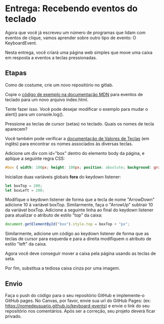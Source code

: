 # Entrega: Recebendo eventos do teclado

Agora que você já escreveu um número de programas que lidam com eventos de clique, vamos aprender sobre outro tipo de evento: O KeyboardEvent.

Nesta entrega, você criará uma página web simples que move uma caixa em resposta a eventos a teclas pressionadas.

## Etapas

Como de costume, crie um novo repositório no gitlab.

Copie o [código de exemplo na documentação MDN](https://developer.mozilla.org/pt-BR/docs/Web/API/Document/keydown_egit@github.com:Kenzie-Academy-Brasil-Developers/entrega-recebendo-keyboard-events-sprint-5-FlavioPsantos-EstudoKenzie.gitvent) para eventos de teclado para um novo arquivo index.html.

Tente fazer isso. Você pode desejar modificar o exemplo para mudar o alert() para um console.log().

Pressione as teclas de cursor (setas) no teclado. Quais os nomes de tecla aparecem?

Você também pode verificar a [documentação de Valores de Teclas](https://developer.mozilla.org/en-US/docs/Web/API/Keygit@github.com:Kenzie-Academy-Brasil-Developers/entrega-recebendo-keyboard-events-sprint-5-FlavioPsantos-EstudoKenzie.gitboardEvent/key/Key_Values#Navigation_keys) (em inglês) para encontrar os nomes associados às diversas teclas.

Adicione um div com id="box" dentro do elemento body da página, e aplique a seguinte regra CSS:

```css
#box { width: 100px; height: 100px; position: absolute; background: gray; left: 200px; top: 200px; }
```

Inicialize duas variáveis globais **fora** do keydown listener:

```js
let boxTop = 200;
let boxLeft = 200;
```

Modifique o keydown listener de forma que a tecla de nome "ArrowDown" adicione 10 à variável boxTop. Similarmente, faça o "ArrowUp" subtrair 10 da variável boxTop. Adicione a seguinte linha ao final do keydown listener para atualizar o atributo de estilo "top" da caixa:

```js
document.getElementById("box").style.top = boxTop + "px";
```

Similarmente, adicione um código ao keydown listener de forma que as teclas de cursor para esquerda e para a direita modifiquem o atributo de estilo "left" da caixa.

Agora você deve conseguir mover a caixa pela página usando as teclas de seta.

Por fim, substitua a tediosa caixa cinza por uma imagem.

## Envio

Faça o push do código para o seu repositório GitHub e implemente-o GitHub pages. No Canvas, por favor, envie sua url do GitHub Pages: (ex: https://nomedeusuario.github.io/keyboard-events) e envie o link do seu repositório nos comentários. Após ser a correção, seu projeto deverá ficar privado.

